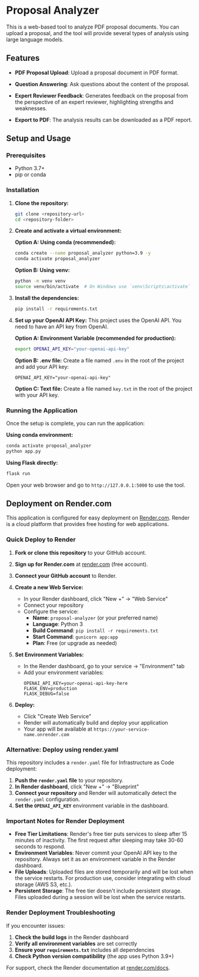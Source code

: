 # Proposal Analyzer

This is a web-based tool to analyze PDF proposal documents. You can upload a proposal, and the tool will provide several types of analysis using large language models.

## Features

*   **PDF Proposal Upload**: Upload a proposal document in PDF format.
*   **Question Answering**: Ask questions about the content of the proposal.

*   **Expert Reviewer Feedback**: Generates feedback on the proposal from the perspective of an expert reviewer, highlighting strengths and weaknesses.
*   **Export to PDF**: The analysis results can be downloaded as a PDF report.

## Setup and Usage

### Prerequisites

*   Python 3.7+
*   pip or conda

### Installation

1.  **Clone the repository:**
    ```bash
    git clone <repository-url>
    cd <repository-folder>
    ```

2.  **Create and activate a virtual environment:**
    
    **Option A: Using conda (recommended):**
    ```bash
    conda create --name proposal_analyzer python=3.9 -y
    conda activate proposal_analyzer
    ```
    
    **Option B: Using venv:**
    ```bash
    python -m venv venv
    source venv/bin/activate  # On Windows use `venv\Scripts\activate`
    ```

3.  **Install the dependencies:**
    ```bash
    pip install -r requirements.txt
    ```

4.  **Set up your OpenAI API Key:**
    This project uses the OpenAI API. You need to have an API key from OpenAI.

    **Option A: Environment Variable (recommended for production):**
    ```bash
    export OPENAI_API_KEY="your-openai-api-key"
    ```
    
    **Option B: .env file:**
    Create a file named `.env` in the root of the project and add your API key:
    ```
    OPENAI_API_KEY="your-openai-api-key"
    ```
    
    **Option C: Text file:**
    Create a file named `key.txt` in the root of the project with your API key.

### Running the Application

Once the setup is complete, you can run the application:

**Using conda environment:**
```bash
conda activate proposal_analyzer
python app.py
```

**Using Flask directly:**
```bash
flask run
```

Open your web browser and go to `http://127.0.0.1:5000` to use the tool.

## Deployment on Render.com

This application is configured for easy deployment on [Render.com](https://render.com). Render is a cloud platform that provides free hosting for web applications.

### Quick Deploy to Render

1. **Fork or clone this repository** to your GitHub account.

2. **Sign up for Render.com** at [render.com](https://render.com) (free account).

3. **Connect your GitHub account** to Render.

4. **Create a new Web Service:**
   - In your Render dashboard, click "New +" → "Web Service"
   - Connect your repository
   - Configure the service:
     - **Name**: `proposal-analyzer` (or your preferred name)
     - **Language**: Python 3
     - **Build Command**: `pip install -r requirements.txt`
     - **Start Command**: `gunicorn app:app`
     - **Plan**: Free (or upgrade as needed)

5. **Set Environment Variables:**
   - In the Render dashboard, go to your service → "Environment" tab
   - Add your environment variables:
     ```
     OPENAI_API_KEY=your-openai-api-key-here
     FLASK_ENV=production
     FLASK_DEBUG=false
     ```

6. **Deploy:**
   - Click "Create Web Service"
   - Render will automatically build and deploy your application
   - Your app will be available at `https://your-service-name.onrender.com`

### Alternative: Deploy using render.yaml

This repository includes a `render.yaml` file for Infrastructure as Code deployment:

1. **Push the `render.yaml` file** to your repository.
2. **In Render dashboard**, click "New +" → "Blueprint"
3. **Connect your repository** and Render will automatically detect the `render.yaml` configuration.
4. **Set the `OPENAI_API_KEY`** environment variable in the dashboard.

### Important Notes for Render Deployment

- **Free Tier Limitations**: Render's free tier puts services to sleep after 15 minutes of inactivity. The first request after sleeping may take 30-60 seconds to respond.
- **Environment Variables**: Never commit your OpenAI API key to the repository. Always set it as an environment variable in the Render dashboard.
- **File Uploads**: Uploaded files are stored temporarily and will be lost when the service restarts. For production use, consider integrating with cloud storage (AWS S3, etc.).
- **Persistent Storage**: The free tier doesn't include persistent storage. Files uploaded during a session will be lost when the service restarts.

### Render Deployment Troubleshooting

If you encounter issues:

1. **Check the build logs** in the Render dashboard
2. **Verify all environment variables** are set correctly
3. **Ensure your `requirements.txt`** includes all dependencies
4. **Check Python version compatibility** (the app uses Python 3.9+)

For support, check the Render documentation at [render.com/docs](https://render.com/docs). 